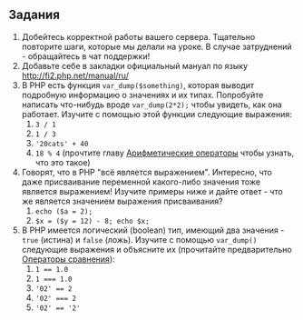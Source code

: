 <article class="markdown-body entry-content" itemprop="text"><h1><a href="#Задания" aria-hidden="true" class="anchor" id="user-content-Задания"></a>Задания</h1>
<ol>
<li>Добейтесь корректной работы вашего сервера. Тщательно повторите шаги, которые мы делали на уроке. В случае затруднений - обращайтесь в чат поддержки!</li>
<li>Добавьте себе в закладки официальный мануал по языку <a href="http://fi2.php.net/manual/ru/" rel="nofollow">http://fi2.php.net/manual/ru/</a></li>
<li>В PHP есть функция <code>var_dump($something)</code>, которая выводит подробную информацию о значениях и их типах. Попробуйте написать что-нибудь вроде <code>var_dump(2*2);</code> чтобы увидеть, как она работает. Изучите с помощью этой функции следующие выражения:
<ol>
<li><code>3 / 1</code></li>
<li><code>1 / 3</code></li>
<li><code>'20cats' + 40</code></li>
<li><code>18 % 4</code> (прочтите главу <a href="http://fi2.php.net/manual/ru/language.operators.arithmetic.php" rel="nofollow">Арифметические операторы</a> чтобы узнать, что это такое)</li>
</ol>
</li>
<li>Говорят, что в PHP "всё является выражением". Интересно, что даже присваивание переменной какого-либо значения тоже является выражением! Изучите примеры ниже и дайте ответ - что же является значением выражения присваивания?
<ol>
<li><code>echo ($a = 2);</code></li>
<li><code>$x = ($y = 12) - 8; echo $x;</code></li>
</ol>
</li>
<li>В PHP имеется логический (boolean) тип, имеющий два значения - <code>true</code> (истина) и <code>false</code> (ложь). Изучите с помощью <code>var_dump()</code> следующие выражения и объясните их (прочитайте предварительно <a href="http://fi2.php.net/manual/ru/language.operators.comparison.php" rel="nofollow">Операторы сравнения</a>):
<ol>
<li><code>1 == 1.0</code></li>
<li><code>1 === 1.0</code></li>
<li><code>'02' == 2</code></li>
<li><code>'02' === 2</code></li>
<li><code>'02' == '2'</code></li>
</ol>
</li>
</ol>

</article>
